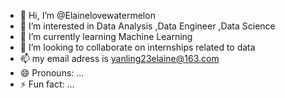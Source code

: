 - 👋 Hi, I’m @Elainelovewatermelon
- 👀 I’m interested in Data Analysis ,Data Engineer ,Data Science 
- 🌱 I’m currently learning Machine Learning
- 💞️ I’m looking to collaborate on internships related to data
- 📫 my email adress is yanling23elaine@163.com
- 😄 Pronouns: ...
- ⚡ Fun fact: ...

<!---
Elainelovewatermelon/Elainelovewatermelon is a ✨ special ✨ repository because its `README.md` (this file) appears on your GitHub profile.
You can click the Preview link to take a look at your changes.
--->
